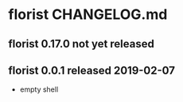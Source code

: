 
# florist CHANGELOG.md


## florist 0.17.0  not yet released


## florist 0.0.1  released 2019-02-07

- empty shell

